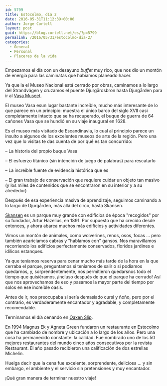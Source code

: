 ```yaml
---
id: 5799
title: Estocolmo, día 2
date: 2016-05-31T11:12:39+00:00
author: Jorge Cortell
layout: post
guid: https://blog.cortell.net/es/?p=5799
permalink: /2016/05/31/estocolmo-dia-2/
categories:
  - General
  - Personal
  - Placeres de la vida
---
```

Empezamos el día con un desayuno _buffet_ muy rico, que nos dio un montón de energía para las caminatas que habíamos planeado hacer.

Ya que la el Museo Nacional está cerrado por obras, caminamos a lo largo del Strandvägen y cruzamos el puente Djurgårdsbron hasta Djurgården para ir al [Vasa Museet](https://www.vasamuseet.se/en).

El museo Vasa esun lugar bastante increíble, mucho más interesante de lo que parece en un principio: muestra el único barco del siglo XVII casi completamente intacto que se ha recuperado, el buque de guerra de 64 cañones Vasa que se hundió en su viaje inaugural en 1628.

Es el museo más visitado de Escandinavia, lo cual al principio parece un insulto a algunos de los excelentes museos de arte de la región. Pero una vez que lo visitas te das cuenta de por qué es tan concurrido:
  
– La historia del propio buque Vasa
  
– El esfuerzo titánico (sin intención de juego de palabras) para rescatarlo
  
– La increíble fuente de evidencia histórica que es
  
– El gran trabajo de conservación que requiere cuidar un objeto tan masivo (y los miles de contenidos que se encontraron en su interior y a su alrededor)

Después de esa experiencia masiva de aprendizaje, seguimos caminando a lo largo de Djurgården, más allá del circo, hasta Skansen.

[Skansen](https://www.skansen.se/en/kategori/english) es un parque muy grande con edificios de época "recogidos" por su fundador, Artur Hazelius, en 1891. Por supuesto que ha crecido desde entonces, y ahora abarca muchos más edificios y actividades diferentes.

Vimos un montón de animales, como wolverines, renos, osos, focas ... pero también acariciamos cabras y "hablamos con" gansos. Nos maravillamos recorriendo los edificios perfectamente conservados, floridos jardines e idílicos estanques.

Ya que teníamos reserva para cenar mucho más tarde de la hora en la que cerraba el parque, preguntamos si teníamos de salir o si podíamos quedarnos, y, sorprendentemente, nos permitieron quedarsnos todo el tiempo que quisiéramos, ¡incluso después de que el parque ha cerrado! Así que nos aprovechamos de eso y pasamos la mayor parte del tiempo por solos en ese increíble oasis.

Antes de ir, nos preocupaba si sería demasiado cursi y ñoño, pero por el contrario, es verdaderamente encantador y agradable, y completamente recomendable.

Terminamos el día cenando en [Oaxen Slip](https://oaxen.com).

En 1994 Magnus Ek y Agneta Green fundaron un restaurante en Estocolmo que ha cambiado de nombre y ubicación a lo largo de los años. Pero una cosa ha permanecido constante: la calidad. Fue nombrado uno de los 50 mejores restaurantes del mundo cinco años consecutivos por la revista Restaurant. El año pasado recibieron una calificación de dos estrellas Michelín.

Huelga decir que la cena fue excelente, sorprendente, deliciosa ... y sin embargo, el ambiente y el servicio sin pretensiones y muy encantador.

¡Qué gran manera de terminar nuestro viaje!

&nbsp;